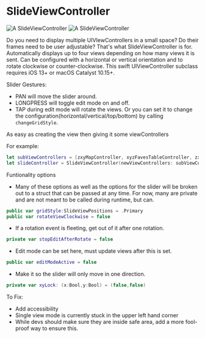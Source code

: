 #  SlideViewController

![A SlideViewController](https://dohernandez.net/wp-content/uploads/sites/2/2021/08/IMG_0421.jpeg)
![A SlideViewController](https://dohernandez.net/wp-content/uploads/sites/2/2021/08/IMG_0416.jpeg)

Do you need to display multiple UIVIewControllers in a small space? Do their frames need to be user adjustable? That's what SlideViewController is for.
Automatically displays up to four views depending on how many views it is sent. Can be configured with a horizontal or vertical orientation and to rotate clockwise or counter-clockwise.
This swift UIViewController subclass requires iOS 13+ or macOS Catalyst 10.15+.

Slider Gestures:
* PAN will move the slider around.
* LONGPRESS will toggle edit mode on and off.
* TAP during edit mode will rotate the views. Or you can set it to change the configuration(horizontal/vertical/top/bottom) by calling `changeGridStyle`.

As easy as creating the view then giving it some viewControllers

For example:
```swift
let subViewControllers = [zxyMapController, xyzFavesTableController, zxySettingController]
let slideController = SlideViewController(newViewControllers: subViewControllers) //Sets view position based in order (ie 0 = Primary, 1 = Secondary, etc.)
```
Funtionality options

* Many of these options as well as the options for the slider will be broken out to a struct that can be passed at any time. For now, many are private and are not meant to be called during runtime, but can.
```swift
public var gridStyle:SlideViewPositions = .Primary
public var rotateViewClockwise = false
```

* If a rotation event is fleeting, get out of it after one rotation.
```swift
private var stopEditAfterRotate = false
```

* Edit mode can be set here, must update views after this is set.
```swift
public var editModeActive = false
```
* Make it so the slider will only move in one direction.
```swift
private var xyLock: (x:Bool,y:Bool) = (false,false)
```

To Fix:
* Add accessibility
* Single view mode is currently stuck in the upper left hand corner
* While devs should make sure they are inside safe area, add a more fool-proof way to ensure this.
